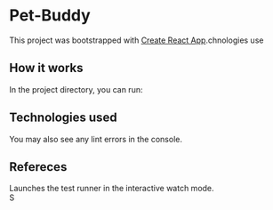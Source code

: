 # Pet-Buddy

This project was bootstrapped with [Create React App](https://github.com/facebook/create-react-app).chnologies use

## How it works

In the project directory, you can run:

## Technologies used


You may also see any lint errors in the console.

## Refereces

Launches the test runner in the interactive watch mode.\
S

